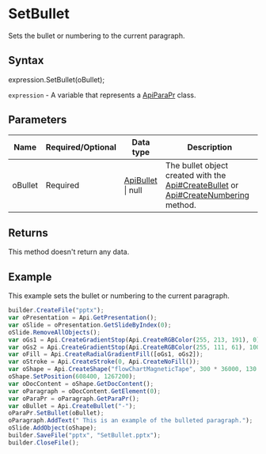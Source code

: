 # SetBullet

Sets the bullet or numbering to the current paragraph.

## Syntax

expression.SetBullet(oBullet);

`expression` - A variable that represents a [ApiParaPr](../ApiParaPr.md) class.

## Parameters

| **Name** | **Required/Optional** | **Data type** | **Description** |
| ------------- | ------------- | ------------- | ------------- |
| oBullet | Required | [ApiBullet](../../ApiBullet/ApiBullet.md) &#124; null | The bullet object created with the [Api#CreateBullet](../../Api/Methods/CreateBullet.md) or [Api#CreateNumbering](../../Api/Methods/CreateNumbering.md) method. |

## Returns

This method doesn't return any data.

## Example

This example sets the bullet or numbering to the current paragraph.

```javascript
builder.CreateFile("pptx");
var oPresentation = Api.GetPresentation();
var oSlide = oPresentation.GetSlideByIndex(0);
oSlide.RemoveAllObjects();
var oGs1 = Api.CreateGradientStop(Api.CreateRGBColor(255, 213, 191), 0);
var oGs2 = Api.CreateGradientStop(Api.CreateRGBColor(255, 111, 61), 100000);
var oFill = Api.CreateRadialGradientFill([oGs1, oGs2]);
var oStroke = Api.CreateStroke(0, Api.CreateNoFill());
var oShape = Api.CreateShape("flowChartMagneticTape", 300 * 36000, 130 * 36000, oFill, oStroke);
oShape.SetPosition(608400, 1267200);
var oDocContent = oShape.GetDocContent();
var oParagraph = oDocContent.GetElement(0);
var oParaPr = oParagraph.GetParaPr();
var oBullet = Api.CreateBullet("-");
oParaPr.SetBullet(oBullet);
oParagraph.AddText(" This is an example of the bulleted paragraph.");
oSlide.AddObject(oShape);
builder.SaveFile("pptx", "SetBullet.pptx");
builder.CloseFile();
```